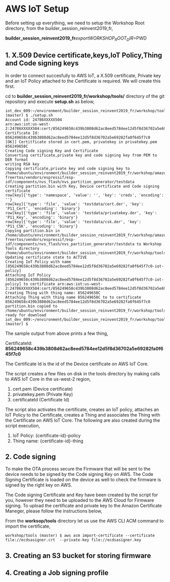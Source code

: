 # AWS IoT Setup 

Before setting up everything, we need to setup the Workshop Root directory, from the builder_session_reinvent2019_fr,

**builder_session_reinvent2019_fr**$export WORKSHOP_ROOT_DIR=$PWD


## 1. X.509 Device certificate,keys,IoT Policy,Thing and Code signing keys

In order to connect succesfully to AWS IoT, a X.509 certificate, Private key and an IoT Policy attached to the Certificate is required. We will create this first.

cd to **builder_session_reinvent2019_fr/workshop/tools/** directory of the git repository and execute **setup.sh** as below,

```
iot_dev_009:~/environment/builder_session_reinvent2019_fr/workshop/tools (master) $ ./setup.sh 
Account id: 24786XXXXX504
arn:aws:iot:us-west-2:24786XXXXX504:cert/856249658c439b3808d62ac8eed5784ee12d5f8d36702a5e69282fa0f645f7c0
Certificate Id: 856249658c439b3808d62ac8eed5784ee12d5f8d36702a5e69282fa0f645f7c0
[OK]] Certitficate stored in cert.pem, privatekey in privatekey.pem
856249658C
Creating Code signing Key and Certificate
Converting certificate,private key and code signing key from PEM to DER format
writing RSA key
Copying certificate,private key and code signing key to /home/ubuntu/environment/builder_session_reinvent2019_fr/workshop/amazon-freertos/vendors/espressif/esp-idf/components/nvs_flash/nvs_partition_generator/testdata
Creating partition.bin with Key, Device certificate and Code signing certificate
row[key]{'type': 'namespace', 'value': '', 'key': 'creds', 'encoding': ''}
row[key]{'type': 'file', 'value': 'testdata/cert.der', 'key': 'P11_Cert', 'encoding': 'binary'}
row[key]{'type': 'file', 'value': 'testdata/privatekey.der', 'key': 'P11_Key', 'encoding': 'binary'}
row[key]{'type': 'file', 'value': 'testdata/csk.der', 'key': 'P11_CSK', 'encoding': 'binary'}
Copying partition.bin in /home/ubuntu/environment/builder_session_reinvent2019_fr/workshop/amazon-freertos/vendors/espressif/esp-idf/components/nvs_flash/nvs_partition_generator/testdata to Workshop Tools directory /home/ubuntu/environment/builder_session_reinvent2019_fr/workshop/tools
Updating certificate state to ACTIVE
Creating IoT Policy with name [856249658c439b3808d62ac8eed5784ee12d5f8d36702a5e69282fa0f645f7c0-iot-policy]
Attaching IoT Policy [856249658c439b3808d62ac8eed5784ee12d5f8d36702a5e69282fa0f645f7c0-iot-policy] to certificate arn:aws:iot:us-west-2:24786XXXXX504:cert/856249658c439b3808d62ac8eed5784ee12d5f8d36702a5e69282fa0f645f7c0
Creating Thing with thing name: 856249658C
Attaching Thing with thing name 856249658C to to certificate 856249658c439b3808d62ac8eed5784ee12d5f8d36702a5e69282fa0f645f7c0
partition.bin copied to /home/ubuntu/environment/builder_session_reinvent2019_fr/workshop/tools, ready for download
iot_dev_009:~/environment/builder_session_reinvent2019_fr/workshop/tools (master) $ 

```
The sample output from above prints a few thing,

CertificateId: **856249658c439b3808d62ac8eed5784ee12d5f8d36702a5e69282fa0f645f7c0**

The Certificate Id is the id of the Device certificate on AWS IoT Core.

The script creates a few files on disk in the tools directory by making calls to AWS IoT Core in the us-west-2 region,

1. cert.pem (Device certificate)
2. privatekey.pem (Private Key)
3. certificateId (Certificate Id)

The script also activates the certificate, creates an IoT policy, attaches an IoT Policy to the Certificate, creates a Thing and associates the Thing with the Certificate on AWS IoT Core. The following are also created during the script execution,

1. IoT Policy: {certificate-id}-policy
2. Thing name: {certificate-id}-thing

## 2. Code signing
To make the OTA process secure the Firmware that will be sent to the device needs to be signed by the Code signing Key on AWS. The Code Signing Certificate is loaded on the device as well to check the firmware is signed by the right key on AWS. 

The Code signing Certificate and Key have been created by the script for you, however they need to be uploaded to the AWS Cloud for Firmware signing. To upload the certificate and private key to the Amazon Certificate Maneger, please follow the instructions below,

From the **worksop/tools** directory let us use the AWS CLI ACM command to import the certificate,

```
workshop/tools (master) $ aws acm import-certificate --certificate file://ecdsasigner.crt  --private-key file://ecdsasigner.key
```

## 3. Creating an S3 bucket for storing firmware 


## 4. Creating a Job signing profile

